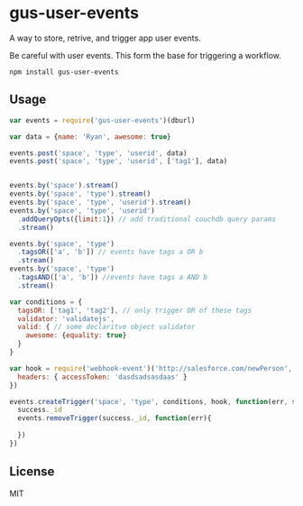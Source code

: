 # gus-user-events

A way to store, retrive, and trigger app user events.

Be careful with user events. This form the base for triggering a workflow.


```
npm install gus-user-events
```

## Usage

``` js
var events = require('gus-user-events')(dburl)

var data = {name: 'Ryan', awesome: true}

events.post('space', 'type', 'userid', data)
events.post('space', 'type', 'userid', ['tag1'], data)


events.by('space').stream()
events.by('space', 'type').stream()
events.by('space', 'type', 'userid').stream()
events.by('space', 'type', 'userid')
  .addQueryOpts({limit:1}) // add traditional couchdb query params
  .stream()

events.by('space', 'type')
  .tagsOR(['a', 'b']) // events have tags a OR b
  .stream()
events.by('space', 'type')
  .tagsAND(['a', 'b']) //events have tags a AND b
  .stream()

var conditions = {
  tagsOR: ['tag1', 'tag2'], // only trigger OR of these tags
  validator: 'validatejs',
  valid: { // some declaritve object validator
    awesome: {equality: true}
  }
}

var hook = require('webhook-event')('http://salesforce.com/newPerson', {
  headers: { accessToken: 'dasdsadsasdaas' }
})

events.createTrigger('space', 'type', conditions, hook, function(err, success){
  success._id
  events.removeTrigger(success._id, function(err){
    
  })
})

```

## License

MIT
